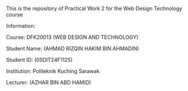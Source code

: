 This is the repository of Practical Work 2 for the Web Design Technology course

Information:

Course: DFK20013 (WEB DESIGN AND TECHNOLOGY)

Student Name: (AHMAD RIZQIN HAKIM BIN AHMADIN)

Student ID: (05DIT24F1125)

Institution: Politeknik Kuching Sarawak

Lecturer: (AZHAR BIN ABD HAMID)
